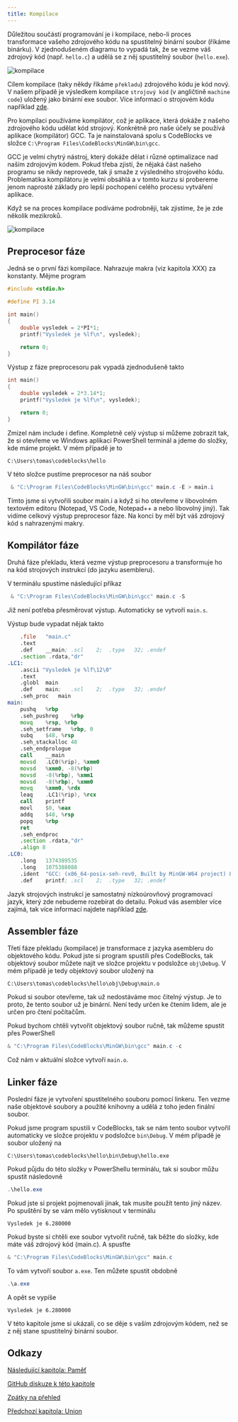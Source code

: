 ```yaml
---
title: Kompilace
---
```



Důležitou součástí programování je i kompilace, nebo-li proces transformace vašeho zdrojového kódu na spustitelný binární soubor (říkáme binárku). V zjednodušeném diagramu to vypadá tak, že se vezme váš zdrojový kód (např. `hello.c`) a udělá se z něj spustitelný soubor (`hello.exe`).

![kompilace](./obrazky/kompilace/kompilace_short.png)


Cílem kompilace (taky někdy říkáme `překladu`) zdrojového kódu je kód nový. V našem případě je výsledkem kompilace `strojový kód` (v angličtině `machine code`) uložený jako binární exe soubor. Více informací o strojovém kódu například [zde](https://en.wikipedia.org/wiki/Machine_code).

Pro kompilaci používáme kompilátor, což je aplikace, která dokáže z našeho zdrojového kódu udělat kód strojový. Konkrétně pro naše účely se používá aplikace (kompilátor) GCC. Ta je nainstalovaná spolu s CodeBlocks ve složce `C:\Program Files\CodeBlocks\MinGW\bin\gcc`.

GCC je velmi chytrý nástroj, který dokáže dělat i různé optimalizace nad naším zdrojovým kódem. Pokud třeba zjistí, že nějaká část našeho programu se nikdy neprovede, tak ji smaže z výsledného strojového kódu. Problematika kompilátoru je velmi obsáhlá a v tomto kurzu si probereme jenom naprosté základy pro lepší pochopení celého procesu vytváření aplikace.


Když se na proces kompilace podíváme podrobněji, tak zjistíme, že je zde několik mezikroků.




![kompilace](./obrazky/kompilace/kompilace.png)


## Preprocesor fáze

Jedná se o první fázi kompilace. Nahrazuje makra (viz kapitola XXX) za konstanty. Mějme program

```c
#include <stdio.h>

#define PI 3.14

int main()
{
    double vysledek = 2*PI*1;
    printf("Vysledek je %lf\n", vysledek);

    return 0;
}
```

Výstup z fáze preprocesoru pak vypadá zjednodušeně takto

```c
int main()
{
    double vysledek = 2*3.14*1;
    printf("Vysledek je %lf\n", vysledek);

    return 0;
}
```

Zmizel nám include i define. Kompletně celý výstup si můžeme zobrazit tak, že si otevřeme ve Windows aplikaci PowerShell terminál a jdeme do složky, kde máme projekt. V mém případě je to
```
C:\Users\tomas\codeblocks\hello
```

V této složce pustíme preprocesor na náš soubor

```ps1
 & "C:\Program Files\CodeBlocks\MinGW\bin\gcc" main.c -E > main.i
 ```

Tímto jsme si vytvořili soubor main.i a když si ho otevřeme v libovolném textovém editoru (Notepad, VS Code, Notepad++ a nebo libovolný jiný). Tak vidíme celkový výstup preprocesor fáze. Na konci by měl být váš zdrojový kód s nahrazenými makry.

## Kompilátor fáze
Druhá fáze překladu, která vezme výstup preprocesoru a transformuje ho na kód strojových instrukcí (do jazyku asembleru).


V terminálu spustíme následující příkaz
```ps1
 & "C:\Program Files\CodeBlocks\MinGW\bin\gcc" main.c -S
 ```
Již není potřeba přesměrovat výstup. Automaticky se vytvoří `main.s`.

Výstup bude vypadat nějak takto

```asm
	.file	"main.c"
	.text
	.def	__main;	.scl	2;	.type	32;	.endef
	.section .rdata,"dr"
.LC1:
	.ascii "Vysledek je %lf\12\0"
	.text
	.globl	main
	.def	main;	.scl	2;	.type	32;	.endef
	.seh_proc	main
main:
	pushq	%rbp
	.seh_pushreg	%rbp
	movq	%rsp, %rbp
	.seh_setframe	%rbp, 0
	subq	$48, %rsp
	.seh_stackalloc	48
	.seh_endprologue
	call	__main
	movsd	.LC0(%rip), %xmm0
	movsd	%xmm0, -8(%rbp)
	movsd	-8(%rbp), %xmm1
	movsd	-8(%rbp), %xmm0
	movq	%xmm0, %rdx
	leaq	.LC1(%rip), %rcx
	call	printf
	movl	$0, %eax
	addq	$48, %rsp
	popq	%rbp
	ret
	.seh_endproc
	.section .rdata,"dr"
	.align 8
.LC0:
	.long	1374389535
	.long	1075388088
	.ident	"GCC: (x86_64-posix-seh-rev0, Built by MinGW-W64 project) 8.1.0"
	.def	printf;	.scl	2;	.type	32;	.endef
```

Jazyk strojových instrukcí je samostatný nízkoúrovňový programovací jazyk, který zde nebudeme rozebírat do detailu. Pokud vás asembler více zajímá, tak více informací najdete například [zde](https://en.wikipedia.org/wiki/Assembly_language).


## Assembler fáze
Třetí fáze překladu (kompilace) je transformace z jazyka asembleru do objektového kódu. Pokud jste si program spustili přes CodeBlocks, tak objektový soubor můžete najít ve složce projektu v podsložce `obj\Debug`. V mém případě je tedy objektový soubor uložený na

```
C:\Users\tomas\codeblocks\hello\obj\Debug\main.o
```

Pokud si soubor otevřeme, tak už nedostáváme moc čitelný výstup. Je to proto, že tento soubor už je binární. Není tedy určen ke čtením lidem, ale je určen pro čtení počítačům.

Pokud bychom chtěli vytvořit objektový soubor ručně, tak můžeme spustit přes PowerShell

```ps1
& "C:\Program Files\CodeBlocks\MinGW\bin\gcc" main.c -c
```

Což nám v aktuální složce vytvoří `main.o`.

## Linker fáze
Poslední fáze je vytvoření spustitelného souboru pomocí linkeru. Ten vezme naše objektové soubory a použité knihovny a udělá z toho jeden finální soubor.

Pokud jsme program spustili v CodeBlocks, tak se nám tento soubor vytvořil automaticky ve složce projektu v podsložce `bin\Debug`. V mém případě je soubor uložený na 

```
C:\Users\tomas\codeblocks\hello\bin\Debug\hello.exe
```

Pokud půjdu do této složky v PowerShellu terminálu, tak si soubor můžu spustit následovně

```ps1
.\hello.exe
```

Pokud jste si projekt pojmenovali jinak, tak musíte použít tento jiný název. Po spuštění by se vám mělo vytisknout v terminálu

```
Vysledek je 6.280000
```

Pokud byste si chtěli exe soubor vytvořit ručně, tak běžte do složky, kde máte váš zdrojový kód (main.c). A spusťte
```ps1
& "C:\Program Files\CodeBlocks\MinGW\bin\gcc" main.c
```

To vám vytvoří soubor `a.exe`. Ten můžete spustit obdobně

```ps1
.\a.exe
```
A opět se vypíše
```
Vysledek je 6.280000
```

V této kapitole jsme si ukázali, co se děje s vaším zdrojovým kódem, než se z něj stane spustitelný binární soubor.

## Odkazy
[Následující kapitola: Paměť](./expert-pamet.md)

[GitHub diskuze k této kapitole](https://github.com/tomasbruckner/c_lectures/discussions/49)

[Zpátky na přehled](./index.md)

[Předchozí kapitola: Union](./volitelne-union.md)
